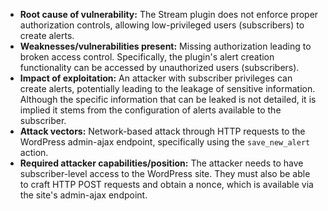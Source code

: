 - **Root cause of vulnerability:** The Stream plugin does not enforce proper authorization controls, allowing low-privileged users (subscribers) to create alerts.
- **Weaknesses/vulnerabilities present:** Missing authorization leading to broken access control. Specifically, the plugin's alert creation functionality can be accessed by unauthorized users (subscribers).
- **Impact of exploitation:** An attacker with subscriber privileges can create alerts, potentially leading to the leakage of sensitive information. Although the specific information that can be leaked is not detailed, it is implied it stems from the configuration of alerts available to the subscriber.
- **Attack vectors:** Network-based attack through HTTP requests to the WordPress admin-ajax endpoint, specifically using the `save_new_alert` action.
- **Required attacker capabilities/position:** The attacker needs to have subscriber-level access to the WordPress site. They must also be able to craft HTTP POST requests and obtain a nonce, which is available via the site's admin-ajax endpoint.